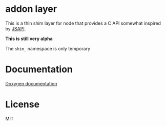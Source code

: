 # addon layer

This is a thin shim layer for node that provides a C API somewhat inspired by
[JSAPI](https://developer.mozilla.org/en-US/docs/SpiderMonkey/JSAPI_Reference).

**This is still very alpha**

The `shim_` namespace is only temporary

# Documentation

[Doxygen documentation](http://tjfontaine.github.io/node-addon-layer)

# License

MIT
